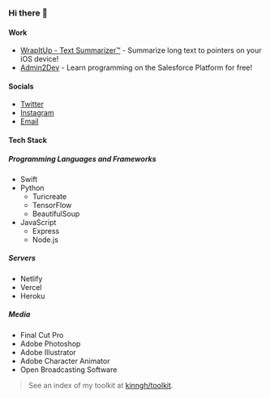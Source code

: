 ### Hi there 👋

#### Work
- [WrapItUp - Text Summarizer™](https://apps.apple.com/app/id1017676504) - Summarize long text to pointers on your iOS device!
- [Admin2Dev](https://admin2dev.com) - Learn programming on the Salesforce Platform for free!

#### Socials
- [Twitter](https://twitter.com/kinngh)
- [Instagram](https://instagram.com/kinngh)
- [Email](harshdeephura@heuramedia.com)

#### Tech Stack
##### Programming Languages and Frameworks
- Swift
- Python
  - Turicreate
  - TensorFlow
  - BeautifulSoup
- JavaScript
  - Express
  - Node.js
  
##### Servers
- Netlify
- Vercel
- Heroku

##### Media
- Final Cut Pro
- Adobe Photoshop
- Adobe Illustrator
- Adobe Character Animator
- Open Broadcasting Software

> See an index of my toolkit at [kinngh/toolkit](https://github.com/kinngh/toolkit).
